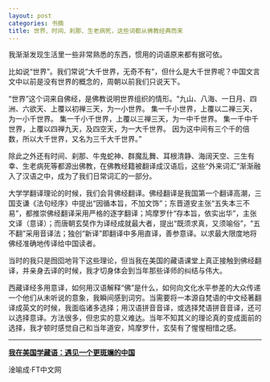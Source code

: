 ```yaml
---
layout: post
categories: 书摘
title: 世界、时间、刹那、生老病死，这些词都从佛教经典而来
---
```


我渐渐发现生活里一些非常熟悉的东西，惯用的词语原来都有据可依。

比如说“世界”。我们常说“大千世界，无奇不有”，但什么是大千世界呢？中国文言文中以前是没有世界的概念的，周朝以前我们只说天下。

“世界”这个词来自佛经，是佛教说明世界组织的情形。“九山、八海、一日月、四洲、六欲天、上覆以初禅三天，为一小世界。 集一千小世界，上覆以二禅三天，为一小千世界。 集一千小千世界，上覆以三禅三天，为一中千世界。 集一千中千世界，上覆以四禅九天，及四空天，为一大千世界。 因为这中间有三个千的倍数，所以大千世界，又名为三千大千世界。”

除此之外还有时间、刹那、牛鬼蛇神、群魔乱舞、耳根清静、海阔天空、三生有幸、生老病死等都源出佛教，在佛教经籍被翻译成汉语后，这些“外来词汇”渐渐融入了汉语之中，成为了我们日常词汇的一部分。

大学学翻译理论的时候，我们会背佛经翻译。佛经翻译是我国第一个翻译高潮，三国支谦《法句经序》中提出“因循本旨，不加文饰”；东晋道安主张“五失本三不易”，都推崇佛经翻译采用严格的逐字翻译；鸠摩罗什“存本旨，依实出华”，主张文译（意译）；而唐朝玄奘作为译经成就最大者，提出“既须求真，又须喻俗”，“五不翻”采用音译法；独创“新译”即翻译中多用直译，善参意译。以求最大限度地将佛经准确地传译给中国读者。

当时的我只是囫囵地背下这些理论，但当我在美国的藏语课堂上真正接触到佛经翻译，并亲身去译的时候，我才切身体会到当年那些译师的纠结与伟大。

西藏译经多用意译，如何用汉语解释“佛”是什么，如何向文化水平参差的大众传递一个他们从未听说的意象，我瞬间感到词穷。当需要将一本源自梵语的中文经著翻译成英文的时候，我面临诸多选择；用汉语拼音音译，或选择梵语拼音音译，还可以选择意译。方法很多，但忠实的意义难达。当年不知其义的理论真的变成面前的选择，我才顿时感觉自己和当年道安，鸠摩罗什，玄奘有了惺惺相惜之感。

---

**[我在美国学藏语：遇见一个更斑斓的中国](http://t.cn/Rx3pUBz)**

淦喻成·FT中文网